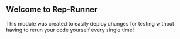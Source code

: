 ## Welcome to Rep-Runner

This module was created to easily deploy changes for testing without having to rerun your code yourself every single time!